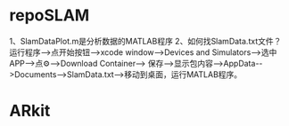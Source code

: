 # repoSLAM

1、SlamDataPlot.m是分析数据的MATLAB程序
2、如何找SlamData.txt文件？
运行程序-->点开始按钮-->xcode window-->Devices and Simulators-->选中APP-->点⚙-->Download Container-->
保存-->显示包内容-->AppData-->Documents-->SlamData.txt-->移动到桌面，运行MATLAB程序。

# ARkit
